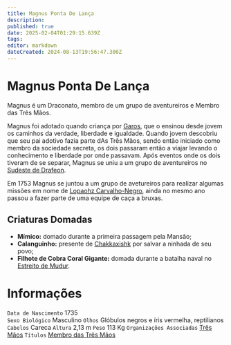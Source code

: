 ```yaml
---
title: Magnus Ponta De Lança
description: 
published: true
date: 2025-02-04T01:29:15.639Z
tags: 
editor: markdown
dateCreated: 2024-08-13T19:56:47.300Z
---
```


<!-- SUBTITLE: Visão geral sobre Magnus Ponta De Lança -->

# Magnus Ponta De Lança
Magnus é um Draconato, membro de um grupo de aventureiros e Membro das Três Mãos.

Magnus foi adotado quando criança por [Garos](/individuos/garos#garos-ponta-de-lanca), que o ensinou desde jovem os caminhos da verdade, liberdade e igualdade. Quando jovem descobriu que seu pai adotivo fazia parte dAs Três Mãos, sendo então iniciado como membro da sociedade secreta, os dois passaram então a viajar levando o conhecimento e liberdade por onde passavam. Após eventos onde os dois tiveram de se separar, Magnus se uniu a um grupo de aventureiros no [Sudeste de Drafeon](/lugares/plano-material/drafeon/sudeste-de-drafeon#sudeste-de-drafeon).

Em 1753 Magnus se juntou a um grupo de avetureiros para realizar algumas missões em nome de [Lopaohz Carvalho-Negro](/individuos/lopaohz-carvalho-negro#lopaohz-carvalho-negro), ainda no mesmo ano passou a fazer parte de uma equipe de caça a bruxas.

## Criaturas Domadas
- **Mímico:** domado durante a primeira passagem pela Mansão;
- **Calanguinho:** presente de [Chakkaxishk](/individuos/chakkaxishk) por salvar a ninhada de seu povo;
- **Filhote de Cobra Coral Gigante:** domada durante a batalha naval no [Estreito de Mudur](/capitulos/capitulo-10-a-guerra).

# Informações
`Data de Nascimento` 1735  
`Sexo Biológico` Masculino
`Olhos` Glóbulos negros e íris vermelha, reptilianos
`Cabelos` Careca
`Altura` 2,13 m
`Peso` 113 Kg
`Organizações Associadas` [Três Mãos](/faccoes/faccoes-independentes/tres-maos#tres-maos)
`Títulos` [Membro das Três Mãos](/rankings-e-titulos/membro-das-tres-maos#membro-das-tres-maos)

